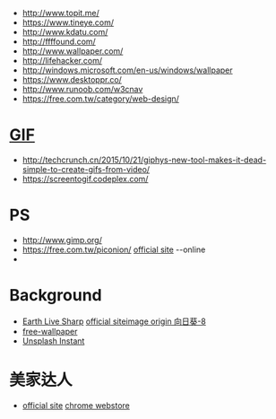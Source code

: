 
* http://www.topit.me/
* https://www.tineye.com/
* http://www.kdatu.com/
* http://ffffound.com/
* http://www.wallpaper.com/
* http://lifehacker.com/
* http://windows.microsoft.com/en-us/windows/wallpaper
* https://www.desktoppr.co/
* http://www.runoob.com/w3cnav
* https://free.com.tw/category/web-design/

# [GIF](https://giphy.com/)
* http://techcrunch.cn/2015/10/21/giphys-new-tool-makes-it-dead-simple-to-create-gifs-from-video/
* https://screentogif.codeplex.com/

# PS
* http://www.gimp.org/
* https://free.com.tw/piconion/ [official site](http://piconion.com/) --online
* 


# Background

* [Earth Live Sharp](http://www.appinn.com/earth-live-sharp/) [official site](https://github.com/bitdust/EarthLiveSharp)[image origin 向日葵-8](http://himawari8.nict.go.jp/zh/himawari8-image.htm)
* [free-wallpaper](https://free.com.tw/category/featured-articles/free-wallpaper/)
* [Unsplash Instant](https://instant.unsplash.com/)

# 美家达人

* [official site](http://www.meijiadaren.com/home)                          [chrome webstore](https://chrome.google.com/webstore/detail/autodesk-homestyler/kdmmkfaghgcicheaimnpffeeekheafkb)
